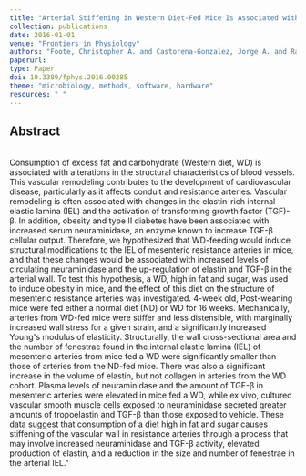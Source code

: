 ```yaml
---
title: "Arterial Stiffening in Western Diet-Fed Mice Is Associated with Increased Vascular Elastin, Transforming Growth Factor-β, and Plasma Neuraminidase"
collection: publications
date: 2016-01-01
venue: "Frontiers in Physiology"
authors: "Foote, Christopher A. and Castorena-Gonzalez, Jorge A. and Ramirez-Perez, Francisco I. and Jia, Guanghong and Hill, Michael A. and Reyes-Aldasoro, Constantino C. and Sowers, James R. and Martinez-Lemus, Luis A."
paperurl:
type: Paper
doi: 10.3389/fphys.2016.00285
theme: "microbiology, methods, software, hardware"
resources: " "
---
```

<h2> Abstract </h2>   <br>  Consumption of excess fat and carbohydrate (Western diet, WD) is associated with alterations in the structural characteristics of blood vessels. This vascular remodeling contributes to the development of cardiovascular disease, particularly as it affects conduit and resistance arteries. Vascular remodeling is often associated with changes in the elastin-rich internal elastic lamina (IEL) and the activation of transforming growth factor (TGF)-β. In addition, obesity and type II diabetes have been associated with increased serum neuraminidase, an enzyme known to increase TGF-β cellular output. Therefore, we hypothesized that WD-feeding would induce structural modifications to the IEL of mesenteric resistance arteries in mice, and that these changes would be associated with increased levels of circulating neuraminidase and the up-regulation of elastin and TGF-β in the arterial wall. To test this hypothesis, a WD, high in fat and sugar, was used to induce obesity in mice, and the effect of this diet on the structure of mesenteric resistance arteries was investigated. 4-week old, Post-weaning mice were fed either a normal diet (ND) or WD for 16 weeks. Mechanically, arteries from WD-fed mice were stiffer and less distensible, with marginally increased wall stress for a given strain, and a significantly increased Young's modulus of elasticity. Structurally, the wall cross-sectional area and the number of fenestrae found in the internal elastic lamina (IEL) of mesenteric arteries from mice fed a WD were significantly smaller than those of arteries from the ND-fed mice. There was also a significant increase in the volume of elastin, but not collagen in arteries from the WD cohort. Plasma levels of neuraminidase and the amount of TGF-β in mesenteric arteries were elevated in mice fed a WD, while ex vivo, cultured vascular smooth muscle cells exposed to neuraminidase secreted greater amounts of tropoelastin and TGF-β than those exposed to vehicle. These data suggest that consumption of a diet high in fat and sugar causes stiffening of the vascular wall in resistance arteries through a process that may involve increased neuraminidase and TGF-β activity, elevated production of elastin, and a reduction in the size and number of fenestrae in the arterial IEL."
